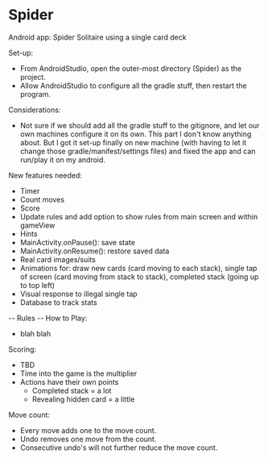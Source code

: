 # Spider
Android app: Spider Solitaire using a single card deck

Set-up:
- From AndroidStudio, open the outer-most directory (Spider) as the project.
- Allow AndroidStudio to configure all the gradle stuff, then restart the program.

Considerations:
- Not sure if we should add all the gradle stuff to the gitignore, and let our own machines configure it on its own. This part I don't know anything about. But I got it set-up finally on new machine (with having to let it change those gradle/manifest/settings files) and fixed the app and can run/play it on my android.

New features needed:
- Timer
- Count moves
- Score
- Update rules and add option to show rules from main screen and within gameView
- Hints
- MainActivity.onPause(): save state
- MainActivity.onResume(): restore saved data
- Real card images/suits
- Animations for: draw new cards (card moving to each stack), single tap of screen (card moving from stack to stack), completed stack (going up to top left)
- Visual response to illegal single tap
- Database to track stats


-- Rules --
How to Play:
- blah blah

Scoring:
- TBD
- Time into the game is the multiplier
- Actions have their own points
	- Completed stack = a lot
	- Revealing hidden card = a little

Move count:
- Every move adds one to the move count.
- Undo removes one move from the count.
- Consecutive undo's will not further reduce the move count.

